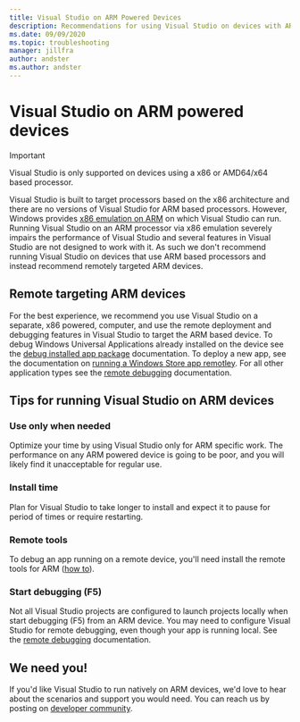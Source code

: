 ```yaml
---
title: Visual Studio on ARM Powered Devices 
description: Recommendations for using Visual Studio on devices with ARM based processors.
ms.date: 09/09/2020
ms.topic: troubleshooting
manager: jillfra
author: andster
ms.author: andster
---
```


# Visual Studio on ARM powered devices

> [!IMPORTANT]
> Visual Studio is only supported on devices using a x86 or AMD64/x64 based processor.

Visual Studio is built to target processors based on the x86 architecture and there are no versions of Visual Studio for ARM based processors. However, Windows provides [x86 emulation on ARM](https://docs.microsoft.com/windows/uwp/porting/apps-on-arm-x86-emulation) on which Visual Studio can run. Running Visual Studio on an ARM processor via x86 emulation severely impairs the performance of Visual Studio and several features in Visual Studio are not designed to work with it. As such we don't recommend running Visual Studio on devices that use ARM based processors and instead recommend remotely targeted ARM devices.

## Remote targeting ARM devices
For the best experience, we recommend you use Visual Studio on a separate, x86 powered, computer, and use the remote deployment and debugging features in Visual Studio to target the ARM based device. To debug Windows Universal Applications already installed on the device see the [debug installed app package](https://docs.microsoft.com/visualstudio/debugger/debug-installed-app-package?view=vs-2019) documentation. To deploy a new app, see the documentation on [running a Windows Store app remotley](https://docs.microsoft.com/visualstudio/debugger/run-windows-store-apps-on-a-remote-machine?view=vs-2019). For all other application types see the [remote debugging](https://docs.microsoft.com/visualstudio/debugger/remote-debugging?view=vs-2019) documentation.

## Tips for running Visual Studio on ARM devices

### Use only when needed
Optimize your time by using Visual Studio only for ARM specific work. The performance on any ARM powered device is going to be poor, and you will likely find it unacceptable for regular use.

### Install time
Plan for Visual Studio to take longer to install and expect it to pause for period of times or require restarting.
 
### Remote tools
To debug an app running on a remote device, you'll need install the remote tools for ARM ([how to](https://docs.microsoft.com/visualstudio/debugger/remote-debugging?view=vs-2019#download-and-install-the-remote-tools)).

### Start debugging (F5)
Not all Visual Studio projects are configured to launch projects locally when start debugging (F5) from an ARM device. You may need to configure Visual Studio for remote debugging, even though your app is running local. See the [remote debugging](https://docs.microsoft.com/visualstudio/debugger/remote-debugging?view=vs-2019) documentation.

## We need you! 
If you'd like Visual Studio to run natively on ARM devices, we'd love to hear about the scenarios and support you would need. You can reach us by posting on [developer community](https://developercommunity.visualstudio.com/idea/1161018/native-arm-support-for-visual-studio.html). 